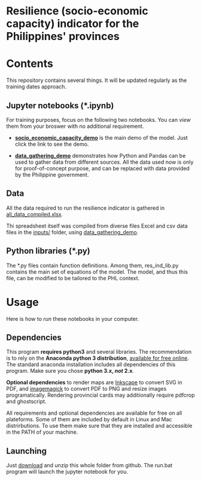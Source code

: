Resilience (socio-economic capacity) indicator for the Philippines' provinces
====================

# Contents

This repository contains several things. It will be updated regularly as the training dates approach.

## Jupyter notebooks  (*.ipynb)

For training purposes, focus on the following two notebooks. You can *view* them from your broswer with no additional requirement.
* **[socio_economic_capacity_demo](socio_economic_capacity_demo.ipynb)** is the main demo of the model. Just click the link to see the demo. 

* **[data_gathering_demo](data_gathering_demo.ipynb)** demonstrates how Python and Pandas can be used to gather data from different sources.
All the data used now is only for proof-of-concept purpose, and can be replaced with data provided by the Philippine government.

## Data
All the data required to run the resilience indicator is gathered in [all_data_compiled.xlsx](all_data_compiled.xlsx).

Thi spreadsheet itself was compiled from diverse files Excel and csv data files in the [inputs/](inputs/) folder, using [data_gathering_demo](data_gathering_demo.ipynb).

## Python libraries (*.py)
The *.py files contain function definitions. Among them, res_ind_lib.py contains the main set of equations of the model. The model, and thus this file, can be modified to be tailored to the PHL context.

# Usage
Here is how to *run* these notebooks in your computer.

## Dependencies

This program **requires python3** and several libraries. The recommendation is to rely on the **Anaconda python 3 distribution**, [available for free online](https://www.continuum.io/downloads). The standard anaconda installation includes all dependencies of this program.
 Make sure you chose **python 3.x, *not* 2.x**.

**Optional dependencies** to render maps are [Inkscape](https://inkscape.org/en/) to convert SVG in PDF,  and [imagemagick](http://www.imagemagick.org/script/index.php) to convert PDF to PNG and resize images programatically. Rendering provincial cards may additionally require pdfcrop and ghostscript.

All requirements and optional dependencies are available for free on all plateforms. Some of them are included by default in Linux and Mac distrirbutions. To use them make sure that they are installed and accessible in the PATH of your machine. 


## Launching 
Just [download](https://github.com/adrivsh/resilience_indicator_phl/archive/master.zip) and unzip this whole folder from github. 
The run.bat program will launch the jupyter notebook for you.









